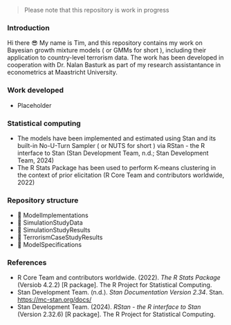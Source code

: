 > Please note that this repository is work in progress
### Introduction
Hi there :sunglasses: My name is Tim, and this repository contains my work on Bayesian growth mixture models ( or GMMs for short ), including their application to country-level terrorism data. The work has been developed in cooperation with Dr. Nalan Basturk as part of my research assistantance in econometrics at Maastricht University.

### Work developed
* Placeholder

### Statistical computing
* The models have been implemented and estimated using Stan and its built-in No-U-Turn Sampler ( or NUTS for short ) via RStan - the R interface to Stan (Stan Development Team, n.d.; Stan Development Team, 2024)
* The R Stats Package has been used to perform K-means clustering in the context of prior elicitation (R Core Team and contributors worldwide, 2022)

### Repository structure
* :file_folder: ModelImplementations
* :file_folder: SimulationStudyData
* :file_folder: SimulationStudyResults
* :file_folder: TerrorismCaseStudyResults
* :page_facing_up: ModelSpecifications

### References
* R Core Team and contributors worldwide. (2022). *The R Stats Package* (Versiob 4.2.2) [R package]. The R Project for Statistical Computing.
* Stan Development Team. (n.d.). *Stan Documentation Version 2.34*. Stan. https://mc-stan.org/docs/
* Stan Development Team. (2024). *RStan - the R interface to Stan* (Version 2.32.6) [R package]. The R Project for Statistical Computing.

